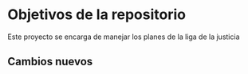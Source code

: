 # Objetivos de la repositorio

Este proyecto se encarga de manejar los planes de la liga de la justicia


## Cambios nuevos